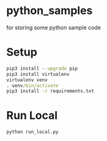 # python_samples
for storing some python sample code

# Setup
```cmd
pip3 install --upgrade pip
pip3 install virtualenv
virtualenv venv
. venv/bin/activate
pip3 install -r requirements.txt
```

# Run Local
```cmd
python run_local.py
```

